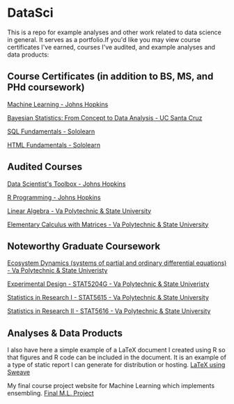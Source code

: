 # DataSci
This is a repo for example analyses and other work related to data science in general. It serves as a portfolio.If you'd like you may view course certificates I've earned, courses I've audited, and example analyses and data products:

## Course Certificates (in addition to BS, MS, and PHd coursework)
[Machine Learning - Johns Hopkins](https://github.com/eruss4073/DataSci/master/ML_cert_EMR.pdf)

[Bayesian Statistics: From Concept to Data Analysis - UC Santa Cruz](https://github.com/eruss4073/DataSci/blob/master/Bayes_cert_EMR.pdf)

[SQL Fundamentals - Sololearn](https://github.com/eruss4073/DataSci/blob/master/SQL_cert_EMR.pdf)

[HTML Fundamentals - Sololearn](https://github.com/eruss4073/DataSci/blob/master/HTML_cert_EMR.pdf)


## Audited Courses
[Data Scientist's Toolbox - Johns Hopkins](https://www.coursera.org/learn/data-scientists-tools)

[R Programming  - Johns Hopkins](https://www.coursera.org/learn/r-programming)

[Linear Algebra - Va Polytechnic & State University](http://www.emporium.vt.edu/math1114/)

[Elementary Calculus with Matrices - Va Polytechnic & State University](http://www.emporium.vt.edu/math1526/)


## Noteworthy Graduate Coursework
[Ecosystem Dynamics (systems of partial and ordinary differential equations) - Va Polytechnic & State Univeristy](http://epics.frec.vt.edu/?page_id=85)

[Experimental Design - STAT5204G - Va Polytechnic & State Univeristy](https://secure.graduateschool.vt.edu/graduate_catalog/program.htm?programID=002d14431ce38e83011ce38e94330023)

[Statistics in Research I - STAT5615 - Va Polytechnic & State University](https://secure.graduateschool.vt.edu/graduate_catalog/program.htm?programID=002d14431ce38e83011ce38e94330023)

[Statistics in Research II - STAT5616 - Va Polytechnic & State University](https://secure.graduateschool.vt.edu/graduate_catalog/program.htm?programID=002d14431ce38e83011ce38e94330023)

## Analyses & Data Products
I also have here a simple example of a LaTeX document I created using R so that figures and R code can be included in the document. It is an example of a type of static report I can generate for distribution or hosting. [LaTeX using Sweave](https://github.com/eruss4073/DataSci/blob/master/SweaveTest1.pdf)

My final course project website for Machine Learning which implements ensembling. [Final M.L. Project](https://eruss4073.github.io/grandmaster/)



